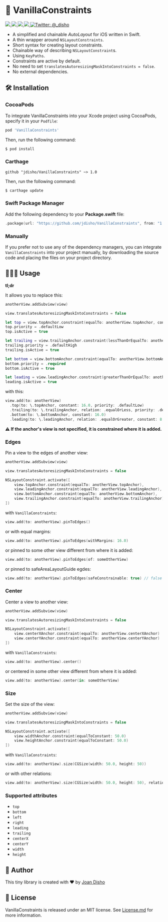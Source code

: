 # 🍦 VanillaConstraints
<p align="left">
  <a href="https://github.com/jdisho/VanillaConstraints">
        <img src="https://img.shields.io/cocoapods/p/VanillaConstraints.svg?style=flat" />
  </a>
  <a href="https://swift.org">
        <img src="https://img.shields.io/badge/Swift-5.0-orange.svg" />
  </a>
  <a href="https://cocoapods.org/pods/VanillaConstraints">
        <img src="https://img.shields.io/cocoapods/v/VanillaConstraints.svg" />
  </a>
  <a href="">
        <img src="https://img.shields.io/badge/Carthage-compatible-4BC51D.svg?style=flat" />
  </a>
  <a href="https://twitter.com/_disho">
        <img src="https://img.shields.io/badge/twitter-@_disho-blue.svg?style=flat" alt="Twitter: @_disho" />
  </a>
 
</p>

- A simplified and chainable *AutoLayout* for iOS written in Swift.
- A thin wrapper around `NSLayoutConstraints`.
- Short syntax for creating layout constraints.
- Chainable way of describing `NSLayoutConstraint`s.
- Using `KeyPaths`.
- Constraints are active by default.
- No need to set `translatesAutoresizingMaskIntoConstraints = false`.
- No external dependencies.

## 🛠 Installation

### CocoaPods

To integrate VanillaConstraints into your Xcode project using CocoaPods, specify it in your `Podfile`:

```ruby
pod 'VanillaConstraints'
```

Then, run the following command:

```bash
$ pod install
```

### Carthage 
```
github "jdisho/VanillaConstraints" ~> 1.0
```

Then, run the following command:

```bash
$ carthage update
```

### Swift Package Manager

Add the following dependency to your **Package.swift** file:

```swift
.package(url: "https://github.com/jdisho/VanillaConstraints", from: "1.0.4")
```

### Manually

If you prefer not to use any of the dependency managers, you can integrate `VanillaConstraints` into your project manually, by downloading the source code and placing the files on your project directory.

## 👨🏻‍💻 Usage
**tl;dr**

It allows you to replace this: 

```swift
anotherView.addSubview(view)

view.translatesAutoresizingMaskIntoConstraints = false

let top = view.topAnchor.constraint(equalTo: anotherView.topAnchor, constant: 16.0)
top.priority = .defaultLow
top.isActive = true

let trailing = view.trailingAnchor.constraint(lessThanOrEqualTo: anotherView.trailingAnchor)
trailing.priority = .defaultHigh
trailing.isActive = true

let bottom = view.bottomAnchor.constraint(equalTo: anotherView.bottomAnchor, constant: 16.0)
bottom.priority = .required
bottom.isActive = true

let leading = view.leadingAnchor.constraint(greaterThanOrEqualTo: anotherView.leadingAnchor, constant: 8.0)
leading.isActive = true
```

with this:
```swift
view.add(to: anotherView)
  .top(to: \.topAnchor, constant: 16.0, priority: .defaultLow)
  .trailing(to: \.trailingAnchor, relation: .equalOrLess, priority: .defaultHigh)
  .bottom(to: \.bottomAnchor, constant: 16.0)
  .leading(to: \.leadingAnchor, relation: .equalOrGreater, constant: 8.0)
```

**⚠️ If the anchor's view is not specified, it is constrained where it is added.**

### Edges

Pin a view to the edges of another view:

```swift
anotherView.addSubview(view)

view.translatesAutoresizingMaskIntoConstraints = false

NSLayoutConstraint.activate([
    view.topAnchor.constraint(equalTo: anotherView.topAnchor),
    view.leadingAnchor.constraint(equalTo: anotherView.leadingAnchor),
    view.bottomAnchor.constraint(equalTo: anotherView.bottomAnchor),
    view.trailingAnchor.constraint(equalTo: anotherView.trailingAnchor)
])
```

with `VanillaConstraints`:

```swift
view.add(to: anotherView).pinToEdges()
```

or with equal margins:

```swift
view.add(to: anotherView).pinToEdges(withMargins: 16.0)
```

or pinned to some other view different from where it is added:

```swift
view.add(to: anotherView).pinToEdges(of: someOtherView)
```

or pinned to safeAreaLayoutGuide egdes:

```swift
view.add(to: anotherView).pinToEdges(safeConstrainable: true) // false by default
```

### Center

Center a view to another view:

```swift
anotherView.addSubview(view)

view.translatesAutoresizingMaskIntoConstraints = false

NSLayoutConstraint.activate([
    view.centerXAnchor.constraint(equalTo: anotherView.centerXAnchor)
    view.centerYAnchor.constraint(equalTo: anotherView.centerYAnchor)
])
```

with `VanillaConstraints`:

```swift
view.add(to: anotherView).center()
```

or centered in some other view different from where it is added:

```swift
view.add(to: anotherView).center(in: someOtherView)
```

### Size

Set the size of the view:

```swift
anotherView.addSubview(view)

view.translatesAutoresizingMaskIntoConstraints = false

NSLayoutConstraint.activate([
    view.widthAnchor.constraint(equalToConstant: 50.0)
    view.heightAnchor.constraint(equalToConstant: 50.0)
])
```

with `VanillaConstraints`:

```swift
view.add(to: anotherView).size(CGSize(width: 50.0, height: 50))
```

or with other relations: 

```swift
view.add(to: anotherView).size(CGSize(width: 50.0, height: 50), relation: .equalOrLess) // .equal by default 
```

### Supported attributes

- `top`
- `bottom`
- `left`
- `right`
- `leading`
- `trailing`
- `centerX`
- `centerY`
- `width`
- `height`
 
## 👤 Author
This tiny library is created with ❤️ by [Joan Disho](https://twitter.com/_disho)

## 📃 License
VanillaConstraints is released under an MIT license. See [License.md](https://github.com/jdisho/VanillaConstraints/blob/master/LICENSE) for more information.







